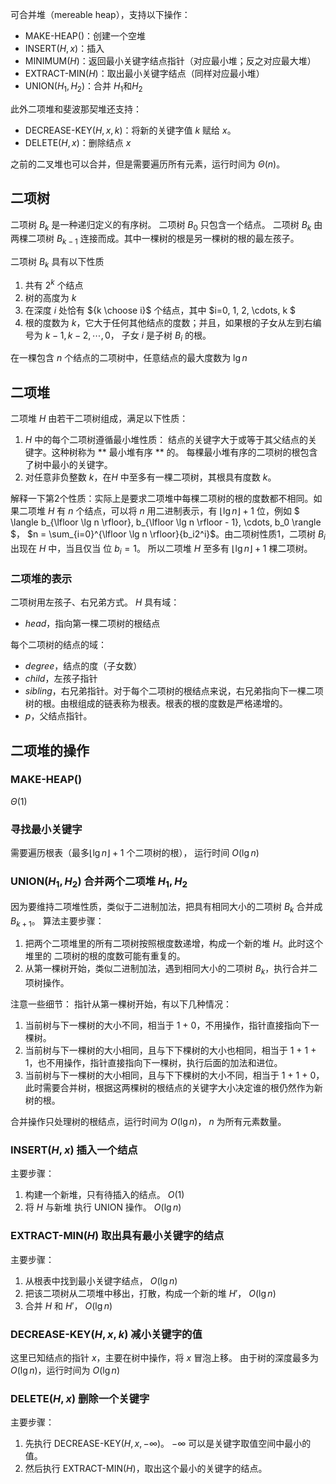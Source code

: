 


可合并堆（mereable heap），支持以下操作：
- $\text{MAKE-HEAP}()$：创建一个空堆
- $\text{INSERT}(H, x)$：插入
- $\text{MINIMUM}(H)$：返回最小关键字结点指针（对应最小堆；反之对应最大堆）
- $\text{EXTRACT-MIN}(H)$：取出最小关键字结点（同样对应最小堆）
- $\text{UNION}(H_1, H_2)$：合并 $H_1$和$H_2$

此外二项堆和斐波那契堆还支持：
- $\text{DECREASE-KEY}(H, x, k)$：将新的关键字值 $k$ 赋给 $x$。
- $\text{DELETE}(H,x)$：删除结点 $x$

之前的二叉堆也可以合并，但是需要遍历所有元素，运行时间为 $\Theta(n)$。


## 二项树
二项树 $B_k$ 是一种递归定义的有序树。
二项树 $B_0$ 只包含一个结点。
二项树 $B_k$ 由两棵二项树 $B_{k-1}$ 连接而成。其中一棵树的根是另一棵树的根的最左孩子。

二项树 $B_k$ 具有以下性质
1. 共有 $2^k$ 个结点
2. 树的高度为 $k$
3. 在深度 $i$ 处恰有  ${k \choose i}$  个结点，其中 $i=0, 1, 2, \cdots, k $
4. 根的度数为 $k$，它大于任何其他结点的度数；并且，如果根的子女从左到右编号为 $k-1, k-2, \cdots, 0$， 子女 $i$ 是子树 $B_i$ 的根。

在一棵包含 $n$ 个结点的二项树中，任意结点的最大度数为 $\lg n$

## 二项堆
二项堆 $H$ 由若干二项树组成，满足以下性质：
1. $H$ 中的每个二项树遵循最小堆性质： 结点的关键字大于或等于其父结点的关键字。这种树称为 ** 最小堆有序 ** 的。 每棵最小堆有序的二项树的根包含了树中最小的关键字。
2. 对任意非负整数 $k$，在$H$ 中至多有一棵二项树，其根具有度数 $k$。

解释一下第2个性质：实际上是要求二项堆中每棵二项树的根的度数都不相同。如果二项堆 $H$ 有 $n$ 个结点，可以将 $n$ 用二进制表示，有 $\lfloor \lg n \rfloor + 1$ 位，例如 $ \langle b_{\lfloor \lg n \rfloor}, b_{\lfloor \lg n \rfloor - 1}, \cdots, b_0 \rangle $， $n = \sum_{i=0}^{\lfloor \lg n \rfloor}{b_i2^i}$。由二项树性质1，二项树 $B_i$ 出现在 $H$ 中，当且仅当 位 $b_i = 1$。 所以二项堆 $H$ 至多有 $\lfloor \lg n \rfloor + 1$ 棵二项树。

### 二项堆的表示
二项树用左孩子、右兄弟方式。
$H$ 具有域：
- $\textit{head}$，指向第一棵二项树的根结点

每个二项树的结点的域：
- $\textit{degree}$，结点的度（子女数）
- $\textit{child}$，左孩子指针
- $\textit{sibling}$，右兄弟指针。对于每个二项树的根结点来说，右兄弟指向下一棵二项树的根。由根组成的链表称为根表。根表的根的度数是严格递增的。
- $\textit{p}$，父结点指针。

## 二项堆的操作

### $\text{MAKE-HEAP}()$
$\Theta(1)$

### 寻找最小关键字
需要遍历根表（最多$\lfloor \lg n \rfloor + 1$ 个二项树的根）， 运行时间 $O(\lg n)$

### $\text{UNION}(H_1, H_2)$ 合并两个二项堆 $H_1, H_2$
因为要维持二项堆性质，类似于二进制加法，把具有相同大小的二项树 $B_k$ 合并成 $B_{k+1}$。
算法主要步骤：
1. 把两个二项堆里的所有二项树按照根度数递增，构成一个新的堆 $H$。此时这个堆里的 二项树的根的度数可能有重复的。
2. 从第一棵树开始，类似二进制加法，遇到相同大小的二项树 $B_k$，执行合并二项树操作。

注意一些细节：
指针从第一棵树开始，有以下几种情况：
1. 当前树与下一棵树的大小不同，相当于 1 + 0，不用操作，指针直接指向下一棵树。
2. 当前树与下一棵树的大小相同，且与下下棵树的大小也相同，相当于 1 + 1 + 1，也不用操作，指针直接指向下一棵树，执行后面的加法和进位。
3. 当前树与下一棵树的大小相同，且与下下棵树的大小不同，相当于 1 + 1 + 0，此时需要合并树，根据这两棵树的根结点的关键字大小决定谁的根仍然作为新树的根。

合并操作只处理树的根结点，运行时间为 $O(\lg n)$， $n$ 为所有元素数量。  

### $\text{INSERT}(H, x)$ 插入一个结点
主要步骤：
1. 构建一个新堆，只有待插入的结点。 $O(1)$
2. 将 $H$ 与新堆 执行 UNION 操作。  $O(\lg n)$


### $\text{EXTRACT-MIN}(H)$ 取出具有最小关键字的结点
主要步骤：
1. 从根表中找到最小关键字结点， $O(\lg n)$
2. 把该二项树从二项堆中移出，打散，构成一个新的堆 $H'$， $O(\lg n)$
3. 合并 $H$ 和 $H'$， $O(\lg n)$

### $\text{DECREASE-KEY}(H, x, k)$ 减小关键字的值
这里已知结点的指针 $x$，主要在树中操作，将 $x$ 冒泡上移。
由于树的深度最多为 $O(\lg n)$，运行时间为 $O(\lg n)$

### $\text{DELETE}(H,x)$ 删除一个关键字
主要步骤：
1. 先执行 $\text{DECREASE-KEY}(H, x, -\infty)$。 $-\infty$ 可以是关键字取值空间中最小的值。
2. 然后执行 $\text{EXTRACT-MIN}(H)$，取出这个最小的关键字的结点。
